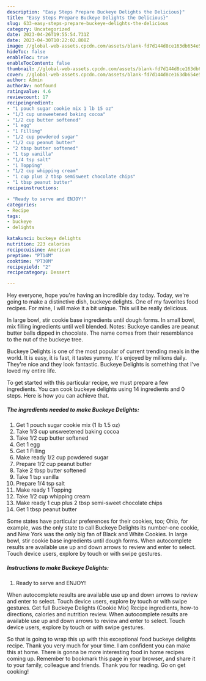 ```yaml
---
description: "Easy Steps Prepare Buckeye Delights the Delicious}"
title: "Easy Steps Prepare Buckeye Delights the Delicious}"
slug: 633-easy-steps-prepare-buckeye-delights-the-delicious
category: Uncategorized
date: 2023-04-26T19:55:54.731Z
date: 2023-04-30T10:22:02.808Z
image: //global-web-assets.cpcdn.com/assets/blank-fd7d144d8ce163db654e5a02c40b08a2775adb7897d16e4062681dc7e1b2800f.png
hideToc: false
enableToc: true
enableTocContent: false
thumbnail: //global-web-assets.cpcdn.com/assets/blank-fd7d144d8ce163db654e5a02c40b08a2775adb7897d16e4062681dc7e1b2800f.png
cover: //global-web-assets.cpcdn.com/assets/blank-fd7d144d8ce163db654e5a02c40b08a2775adb7897d16e4062681dc7e1b2800f.png
author: Admin
authorAv: notfound
ratingvalue: 4.6
reviewcount: 17
recipeingredient:
- "1 pouch sugar cookie mix 1 lb 15 oz"
- "1/3 cup unsweetened baking cocoa"
- "1/2 cup butter softened"
- "1 egg"
- "1 Filling"
- "1/2 cup powdered sugar"
- "1/2 cup peanut butter"
- "2 tbsp butter softened"
- "1 tsp vanilla"
- "1/4 tsp salt"
- "1 Topping"
- "1/2 cup whipping cream"
- "1 cup plus 2 tbsp semisweet chocolate chips"
- "1 tbsp peanut butter"
recipeinstructions:

- "Ready to serve and ENJOY!"
categories:
- Recipe
tags:
- buckeye
- delights

katakunci: buckeye delights 
nutrition: 223 calories
recipecuisine: American
preptime: "PT14M"
cooktime: "PT30M"
recipeyield: "2"
recipecategory: Dessert

---
```



Hey everyone, hope you're having an incredible day today. Today, we're going to make a distinctive dish, buckeye delights. One of my favorites food recipes. For mine, I will make it a bit unique. This will be really delicious.

In large bowl, stir cookie base ingredients until dough forms. In small bowl, mix filling ingredients until well blended. Notes: Buckeye candies are peanut butter balls dipped in chocolate. The name comes from their resemblance to the nut of the buckeye tree.

Buckeye Delights is one of the most popular of current trending meals in the world. It is easy, it is fast, it tastes yummy. It's enjoyed by millions daily. They're nice and they look fantastic. Buckeye Delights is something that I've loved my entire life.


To get started with this particular recipe, we must prepare a few ingredients. You can cook buckeye delights using 14 ingredients and 0 steps. Here is how you can achieve that.

<!--inarticleads1-->

##### The ingredients needed to make Buckeye Delights:

1. Get 1 pouch sugar cookie mix (1 lb 1.5 oz)
1. Take 1/3 cup unsweetened baking cocoa
1. Take 1/2 cup butter softened
1. Get 1 egg
1. Get 1 Filling
1. Make ready 1/2 cup powdered sugar
1. Prepare 1/2 cup peanut butter
1. Take 2 tbsp butter softened
1. Take 1 tsp vanilla
1. Prepare 1/4 tsp salt
1. Make ready 1 Topping
1. Take 1/2 cup whipping cream
1. Make ready 1 cup plus 2 tbsp semi-sweet chocolate chips
1. Get 1 tbsp peanut butter


Some states have particular preferences for their cookies, too; Ohio, for example, was the only state to call Buckeye Delights its number-one cookie, and New York was the only big fan of Black and White Cookies. In large bowl, stir cookie base ingredients until dough forms. When autocomplete results are available use up and down arrows to review and enter to select. Touch device users, explore by touch or with swipe gestures. 

<!--inarticleads2-->

##### Instructions to make Buckeye Delights:


1. Ready to serve and ENJOY!

When autocomplete results are available use up and down arrows to review and enter to select. Touch device users, explore by touch or with swipe gestures. Get full Buckeye Delights (Cookie Mix) Recipe ingredients, how-to directions, calories and nutrition review. When autocomplete results are available use up and down arrows to review and enter to select. Touch device users, explore by touch or with swipe gestures. 

So that is going to wrap this up with this exceptional food buckeye delights recipe. Thank you very much for your time. I am confident you can make this at home. There is gonna be more interesting food in home recipes coming up. Remember to bookmark this page in your browser, and share it to your family, colleague and friends. Thank you for reading. Go on get cooking!
